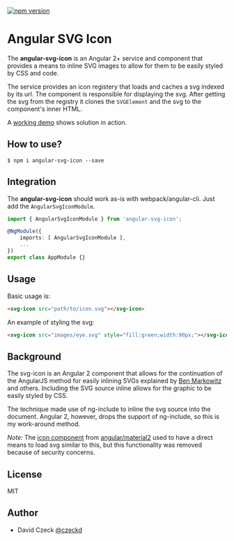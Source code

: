 [![npm version](https://badge.fury.io/js/angular-svg-icon.svg)](https://badge.fury.io/js/angular-svg-icon)

Angular SVG Icon 
=========

The **angular-svg-icon** is an Angular 2+ service and component that provides a 
means to inline SVG images to allow for them to be easily styled by CSS and 
code.

The service provides an icon registery that loads and caches a svg indexed by 
its url. The component is responsible for displaying the svg. After getting the 
svg from the registry it clones the `SVGElement` and the svg to the component's 
inner HTML.

A [working demo](http://czeckd.github.io/angular-svg-icon/demo/) shows solution 
in action.

## How to use?
```
$ npm i angular-svg-icon --save
```

## Integration

The **angular-svg-icon** should work as-is with webpack/angular-cli. Just add 
the ``AngularSvgIconModule``.

```typescript
import { AngularSvgIconModule } from 'angular-svg-icon';

@NgModule({
    imports: [ AngularSvgIconModule ],
    ...
})
export class AppModule {}
```
## Usage
Basic usage is:
```html
<svg-icon src="path/to/icon.svg"></svg-icon>
```
An example of styling the svg:
```html
<svg-icon src="images/eye.svg" style="fill:green;width:90px;"></svg-icon>
```

## Background

The svg-icon is an Angular 2 component that allows for the continuation of the 
AngularJS method for easily inlining SVGs explained by [Ben 
Markowitz](https://www.mobomo.com/2014/09/angular-js-svg/) and others. Including 
the SVG source inline allows for the graphic to be easily styled by CSS.

The technique made use of ng-include to inline the svg source into the document. 
Angular 2, however, drops the support of ng-include, so this is my work-around 
method.

*Note:* The [icon 
component](https://www.npmjs.com/package/@angular2-material/icon) from 
[angular/material2](https://github.com/angular/material2) used to have a direct 
means to load svg similar to this, but this functionality was removed because of 
security concerns.

## License

MIT


## Author
- David Czeck [@czeckd](https://github/czeckd)

